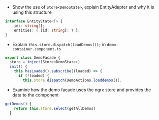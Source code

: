 - Show the use of `Store<DemoState>`, explain EntityAdapter and why it is using this structure

```typescript
interface EntityState<T> {
    ids: string[];
    entities: { [id: string]: T };
}
```

- Explain `this.store.dispatch(loadDemos());` in `demo-container.component.ts`
```typescript
export class DemoFacade {
  store = inject(Store<DemoState>)
  init() {
    this.hasLoaded().subscribe((loaded) => {
      if (!loaded) {
        this.store.dispatch(DemoActions.loaddemos());
```
- Examine how the demo facade uses the ngrx store and provides the data to the component

```typescript
getDemos() {
    return this.store.select(getAllDemos)
  }
```
